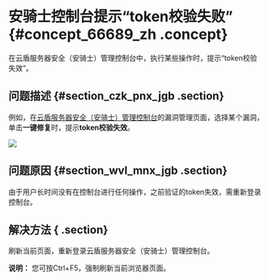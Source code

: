 # 安骑士控制台提示“token校验失败” {#concept_66689_zh .concept}

在云盾服务器安全（安骑士）管理控制台中，执行某些操作时，提示“token校验失效”。

## 问题描述 {#section_czk_pnx_jgb .section}

例如，在[云盾服务器安全（安骑士）管理控制台](https://yundun.console.aliyun.com/?p=aqs#/)的漏洞管理页面，选择某个漏洞，单击**一键修复**时，提示**token校验失效**。

![](http://static-aliyun-doc.oss-cn-hangzhou.aliyuncs.com/assets/img/82055/154704875235741_zh-CN.png)

## 问题原因 {#section_wvl_mnx_jgb .section}

由于用户长时间没有在控制台进行任何操作，之前验证的token失效，需重新登录控制台。

## 解决方法 { .section}

刷新当前页面，重新登录云盾服务器安全（安骑士）管理控制台。

**说明：** 您可按Ctrl+F5，强制刷新当前浏览器页面。

